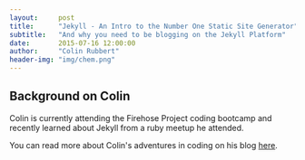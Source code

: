 ```yaml
---
layout:     post
title:      "Jekyll - An Intro to the Number One Static Site Generator"
subtitle:   "And why you need to be blogging on the Jekyll Platform"
date:       2015-07-16 12:00:00
author:     "Colin Rubbert"
header-img: "img/chem.png"
---
```


## Background on Colin

Colin is currently attending the Firehose Project coding bootcamp and recently learned about Jekyll from a ruby meetup he attended.

You can read more about Colin's adventures in coding on his blog [here](http://www.colinrubbert.com/blog).

<!--
{% include youtubePlayer.html id="o8FMMnw30BU" %}
-->